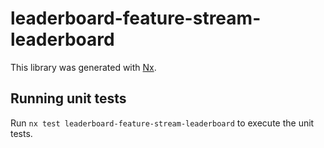 # leaderboard-feature-stream-leaderboard

This library was generated with [Nx](https://nx.dev).

## Running unit tests

Run `nx test leaderboard-feature-stream-leaderboard` to execute the unit tests.
